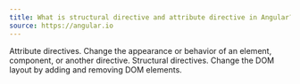 ```yaml
---
title: What is structural directive and attribute directive in Angular?
source: https://angular.io
---
```


Attribute directives. Change the appearance or behavior of an element, component, or another directive. Structural directives. Change the DOM layout by adding and removing DOM elements.

